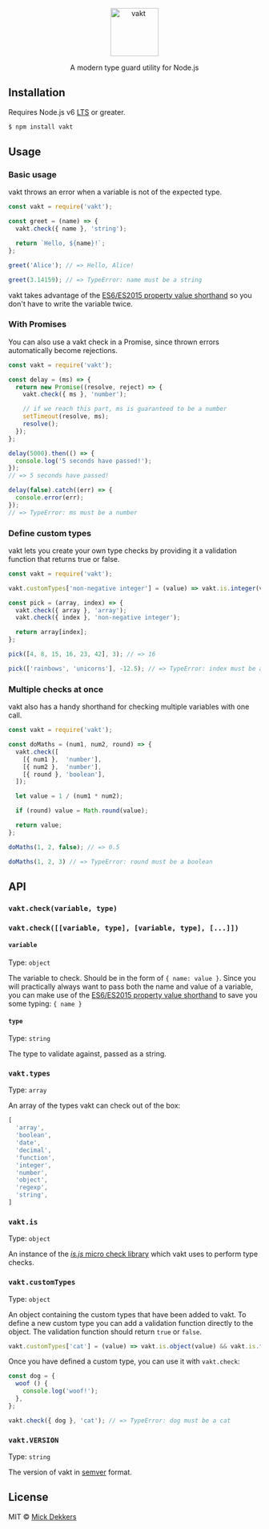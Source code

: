 <p align="center">
  <img alt="vakt" src="https://cdn.rawgit.com/soullesswaffle/vakt/master/header.svg" height="96">
</p>

<p align="center">
  A modern type guard utility for Node.js
</p>

## Installation

Requires Node.js v6 [LTS] or greater.

```bash
$ npm install vakt
```

## Usage

### Basic usage

vakt throws an error when a variable is not of the expected type.

```js
const vakt = require('vakt');

const greet = (name) => {
  vakt.check({ name }, 'string');

  return `Hello, ${name}!`;
};

greet('Alice'); // => Hello, Alice!

greet(3.14159); // => TypeError: name must be a string
```

vakt takes advantage of the [ES6/ES2015 property value shorthand][es6pvs] so you don't have to write the variable twice.

### With Promises

You can also use a vakt check in a Promise, since thrown errors automatically become rejections.

```js
const vakt = require('vakt');

const delay = (ms) => {
  return new Promise((resolve, reject) => {
    vakt.check({ ms }, 'number');

    // if we reach this part, ms is guaranteed to be a number
    setTimeout(resolve, ms);
    resolve();
  });
};

delay(5000).then(() => {
  console.log('5 seconds have passed!');
});
// => 5 seconds have passed!

delay(false).catch((err) => {
  console.error(err);
});
// => TypeError: ms must be a number
```

### Define custom types

vakt lets you create your own type checks by providing it a validation function that returns true or false.

```js
const vakt = require('vakt');

vakt.customTypes['non-negative integer'] = (value) => vakt.is.integer(value) && value >= 0;

const pick = (array, index) => {
  vakt.check({ array }, 'array');
  vakt.check({ index }, 'non-negative integer');

  return array[index];
};

pick([4, 8, 15, 16, 23, 42], 3); // => 16

pick(['rainbows', 'unicorns'], -12.5); // => TypeError: index must be a non-negative integer
```

### Multiple checks at once

vakt also has a handy shorthand for checking multiple variables with one call.

```js
const vakt = require('vakt');

const doMaths = (num1, num2, round) => {
  vakt.check([
    [{ num1 },  'number'],
    [{ num2 },  'number'],
    [{ round }, 'boolean'],
  ]);

  let value = 1 / (num1 * num2);

  if (round) value = Math.round(value);

  return value;
};

doMaths(1, 2, false); // => 0.5

doMaths(1, 2, 3) // => TypeError: round must be a boolean
```

## API

### `vakt.check(variable, type)`
### `vakt.check([[variable, type], [variable, type], [...]])`

#### `variable`

Type: `object`

The variable to check. Should be in the form of `{ name: value }`.
Since you will practically always want to pass both the name and value of a variable,
you can make use of the [ES6/ES2015 property value shorthand][es6pvs] to save you some typing: `{ name }`

#### `type`

Type: `string`

The type to validate against, passed as a string.

### `vakt.types`

Type: `array`

An array of the types vakt can check out of the box:
```js
[
  'array',
  'boolean',
  'date',
  'decimal',
  'function',
  'integer',
  'number',
  'object',
  'regexp',
  'string',
]
```

### `vakt.is`

Type: `object`

An instance of the [_is.js_ micro check library][isjs] which vakt uses to perform type checks.

### `vakt.customTypes`

Type: `object`

An object containing the custom types that have been added to vakt. To define a new custom type you can add a validation function directly to the object. The validation function should return `true` or `false`.

```js
vakt.customTypes['cat'] = (value) => vakt.is.object(value) && vakt.is.function(value['meow']);
```

Once you have defined a custom type, you can use it with `vakt.check`:

```js
const dog = {
  woof () {
    console.log('woof!');
  },
};

vakt.check({ dog }, 'cat'); // => TypeError: dog must be a cat
```

### `vakt.VERSION`

Type: `string`

The version of vakt in [semver] format.

## License

MIT © [Mick Dekkers][gh-profile]

[lts]: https://github.com/nodejs/LTS#lts-schedule
[es6pvs]: https://developer.mozilla.org/en/docs/Web/JavaScript/Reference/Operators/Object_initializer#Property_definitions
[isjs]: http://is.js.org/
[semver]: http://semver.org/
[gh-profile]: https://github.com/soullesswaffle
